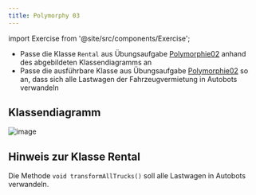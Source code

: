```yaml
---
title: Polymorphy 03
---
```


import Exercise from '@site/src/components/Exercise';

- Passe die Klasse `Rental` aus Übungsaufgabe
  [Polymorphie02](polymorphy02.md) anhand des abgebildeten Klassendiagramms an
- Passe die ausführbare Klasse aus Übungsaufgabe
  [Polymorphie02](polymorphy02.md) so an, dass sich alle Lastwagen der
  Fahrzeugvermietung in Autobots verwandeln

## Klassendiagramm

![image](https://user-images.githubusercontent.com/47243617/170883917-583e11eb-83e6-47c7-9baa-1b5b19b5a40e.png)

## Hinweis zur Klasse Rental

Die Methode `void transformAllTrucks()` soll alle Lastwagen in Autobots
verwandeln.

<Exercise pullRequest="43" branchSuffix="polymorphy/03" />
